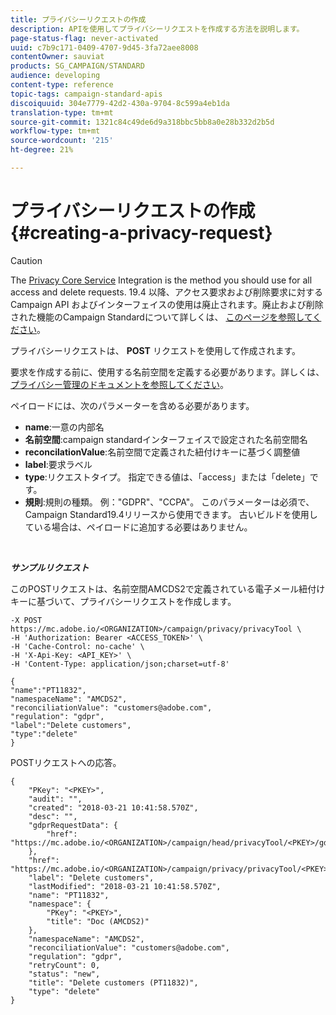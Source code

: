 ```yaml
---
title: プライバシーリクエストの作成
description: APIを使用してプライバシーリクエストを作成する方法を説明します。
page-status-flag: never-activated
uuid: c7b9c171-0409-4707-9d45-3fa72aee8008
contentOwner: sauviat
products: SG_CAMPAIGN/STANDARD
audience: developing
content-type: reference
topic-tags: campaign-standard-apis
discoiquuid: 304e7779-42d2-430a-9704-8c599a4eb1da
translation-type: tm+mt
source-git-commit: 1321c84c49de6d9a318bbc5bb8a0e28b332d2b5d
workflow-type: tm+mt
source-wordcount: '215'
ht-degree: 21%

---
```



# プライバシーリクエストの作成 {#creating-a-privacy-request}

>[!CAUTION]
>
>The [Privacy Core Service](https://adobe.io/apis/cloudplatform/gdpr.html) Integration is the method you should use for all access and delete requests. 19.4 以降、アクセス要求および削除要求に対する Campaign API およびインターフェイスの使用は廃止されます。廃止および削除された機能のCampaign Standardについて詳しくは、 [このページを参照してください](https://helpx.adobe.com/jp/campaign/kb/acs-deprecated-and-removed-features.html)。

プライバシーリクエストは、 **POST** リクエストを使用して作成されます。

 要求を作成する前に、使用する名前空間を定義する必要があります。詳しくは、 [プライバシー管理のドキュメントを参照してください](https://helpx.adobe.com/jp/campaign/kb/acs-privacy.html#ManagingPrivacyRequests)。

ペイロードには、次のパラメーターを含める必要があります。

* **name**:一意の内部名
* **名前空間**:campaign standardインターフェイスで設定された名前空間名
* **reconcilationValue**:名前空間で定義された紐付けキーに基づく調整値
* **label**:要求ラベル
* **type**:リクエストタイプ。 指定できる値は、「access」または「delete」です。
* **規則**:規則の種類。 例：&quot;GDPR&quot;、&quot;CCPA&quot;。 このパラメーターは必須で、Campaign Standard19.4リリースから使用できます。 古いビルドを使用している場合は、ペイロードに追加する必要はありません。

<br/>

***サンプルリクエスト***

このPOSTリクエストは、名前空間AMCDS2で定義されている電子メール紐付けキーに基づいて、プライバシーリクエストを作成します。

```
-X POST https://mc.adobe.io/<ORGANIZATION>/campaign/privacy/privacyTool \
-H 'Authorization: Bearer <ACCESS_TOKEN>' \
-H 'Cache-Control: no-cache' \
-H 'X-Api-Key: <API_KEY>' \
-H 'Content-Type: application/json;charset=utf-8'

{
"name":"PT11832",
"namespaceName": "AMCDS2",
"reconciliationValue": "customers@adobe.com",
"regulation": "gdpr",
"label":"Delete customers",
"type":"delete"
}
```

POSTリクエストへの応答。

```
{
    "PKey": "<PKEY>",
    "audit": "",
    "created": "2018-03-21 10:41:58.570Z",
    "desc": "",
    "gdprRequestData": {
        "href": "https://mc.adobe.io/<ORGANIZATION>/campaign/head/privacyTool/<PKEY>/gdprRequestData/"
    },
    "href": "https://mc.adobe.io/<ORGANIZATION>/campaign/privacy/privacyTool/<PKEY>",
    "label": "Delete customers",
    "lastModified": "2018-03-21 10:41:58.570Z",
    "name": "PT11832",
    "namespace": {
        "PKey": "<PKEY>",
        "title": "Doc (AMCDS2)"
    },
    "namespaceName": "AMCDS2",
    "reconciliationValue": "customers@adobe.com",
    "regulation": "gdpr",
    "retryCount": 0,
    "status": "new",
    "title": "Delete customers (PT11832)",
    "type": "delete"
}
```
